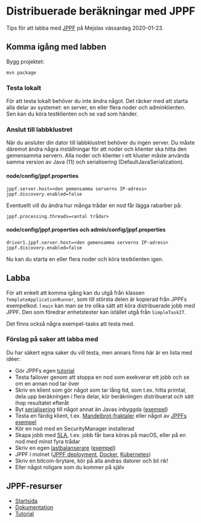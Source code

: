 # Distribuerade beräkningar med JPPF

Tips för att labba med [JPPF](https://www.jppf.org) på Mejslas vässardag 2020-01-23.


## Komma igång med labben

Bygg projektet:

```
mvn package
```


### Testa lokalt

För att testa lokalt behöver du inte ändra något. Det räcker med att starta alla delar av systemet: en server, en eller flera noder och adminklienten. Sen kan du köra testklienten och se vad som händer.


### Anslut till labbklustret

När du ansluter din dator till labbklustret behöver du ingen server. Du måste däremot ändra några inställningar för att noder och klienter ska hitta den gemensamma servern. Alla noder och klienter i ett kluster måste använda samma version av Java (11) och serialisering (DefaultJavaSerialization).


#### node/config/jppf.properties

```
jppf.server.host=<den gemensamma serverns IP-adress>
jppf.discovery.enabled=false
```

Eventuellt vill du ändra hur många trådar en nod får lägga rabarber på:

```
jppf.processing.threads=<antal trådar>
```


#### node/config/jppf.properties och admin/config/jppf.properties

```
driver1.jppf.server.host=<den gemensamma serverns IP-adress>
jppf.discovery.enabled=false
```

Nu kan du starta en eller flera noder och köra testklienten igen.


## Labba

För att enkelt att komma igång kan du utgå från klassen `TemplateApplicationRunner`, som till största delen är kopierad från JPPFs exempelkod. I `main` kan man se tre olika sätt att köra distribuerade jobb med JPPF. Den som föredrar enhetstester kan istället utgå från `SimpleTaskIT`.

Det finns också några exempel-tasks att testa med.


### Förslag på saker att labba med

Du har säkert egna saker du vill testa, men annars finns här är en lista med idéer:

* Gör JPPFs egen [tutorial](https://www.jppf.org/doc/6.1/index.php?title=A_first_taste_of_JPPF)
* Testa failover genom att stoppa en nod som exekverar ett jobb och se om en annan nod tar över
* Skriv en klient som gör något som tar lång tid, som t.ex. hitta primtal, dela upp beräkningen i flera delar, kör beräkningen distribuerat och sätt ihop resultatet efteråt
* Byt [serialisering](https://www.jppf.org/doc/6.1/index.php?title=Specifying_alternate_serialization_schemes) till något annat än Javas inbyggda ([exempel](https://www.jppf.org/samples-pack/KryoSerializer/))
* Testa en färdig klient, t.ex. [Mandelbrot-fraktaler](https://github.com/dykstrom/jppf-mandel) eller något av [JPPFs exempel](https://www.jppf.org/samples-pack/index.php)
* Kör en nod med en SecurityManager installerad
* Skapa jobb med [SLA](https://www.jppf.org/doc/6.1/index.php?title=Job_Service_Level_Agreement), t.ex. jobb får bara köras på macOS, eller på en nod med minst fyra trådar
* Skriv en egen [lastbalanserare](https://www.jppf.org/doc/6.1/index.php?title=Creating_a_custom_load-balancer) ([exempel](https://www.jppf.org/samples-pack/CustomLoadBalancer))
* JPPF i molnet ([JPPF deployment](https://www.jppf.org/doc/6.1/index.php?title=JPPF_Deployment), [Docker](https://hub.docker.com/u/jppfgrid), [Kubernetes](https://github.com/jppf-grid/JPPF/tree/master/containers/k8s/jppf))
* Skriv en bitcoin-brytare, kör på alla andras datorer och bli rik!
* Eller något roligare som du kommer på själv


## JPPF-resurser

* [Startsida](https://www.jppf.org)
* [Dokumentation](https://www.jppf.org/doc/6.1/index.php?title=Main_Page)
* [Tutorial](https://www.jppf.org/doc/6.2/index.php?title=A_first_taste_of_JPPF)

